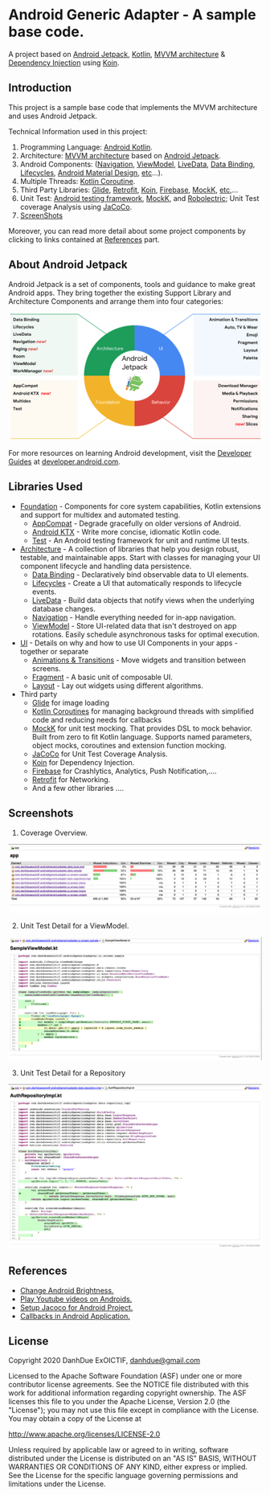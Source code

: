 Android Generic Adapter - A sample base code.
=============================================

A project based on [Android Jetpack][0], [Kotlin][29], [MVVM architecture][28] & [Dependency Injection][27] using [Koin][24].

Introduction
------------

This project is a sample base code that implements the MVVM architecture and uses Android Jetpack.

Technical Information used in this project:

1. Programming Language: [Android Kotlin][29].
2. Architecture: [MVVM architecture][28] based on [Android Jetpack][0].
3. Android Components: ([Navigation][8], [ViewModel][9], [LiveData][7], [Data Binding][5], [Lifecycles][6], [Android Material Design][31], [etc][16]...).
4. Multiple Threads: [Kotlin Coroutine][26].
5. Third Party Libraries: [Glide][14], [Retrofit][30], [Koin][24], [Firebase][25], [MockK][22], [etc][16],...
6. Unit Test: [Android testing framework][3], [MockK][22], and [Robolectric][32]; Unit Test coverage Analysis using [JaCoCo][23].
7. [ScreenShots][17]

Moreover, you can read more detail about some project components by clicking to links contained at [References][18] part.

About Android Jetpack
---------------------

Android Jetpack is a set of components, tools and guidance to make great Android apps. They bring
together the existing Support Library and Architecture Components and arrange them into four
categories:

![Android Jetpack](screenshots/jetpack_donut.png "Android Jetpack Components")

For more resources on learning Android development, visit the
[Developer Guides](https://developer.android.com/guide/) at
[developer.android.com](https://developer.android.com).

Libraries Used
--------------

* [Foundation][0] - Components for core system capabilities, Kotlin extensions and support for
  multidex and automated testing.
  * [AppCompat][1] - Degrade gracefully on older versions of Android.
  * [Android KTX][2] - Write more concise, idiomatic Kotlin code.
  * [Test][3] - An Android testing framework for unit and runtime UI tests.
* [Architecture][4] - A collection of libraries that help you design robust, testable, and
  maintainable apps. Start with classes for managing your UI component lifecycle and handling data
  persistence.
  * [Data Binding][5] - Declaratively bind observable data to UI elements.
  * [Lifecycles][6] - Create a UI that automatically responds to lifecycle events.
  * [LiveData][7] - Build data objects that notify views when the underlying database changes.
  * [Navigation][8] - Handle everything needed for in-app navigation.
  * [ViewModel][9] - Store UI-related data that isn't destroyed on app rotations. Easily schedule
     asynchronous tasks for optimal execution.
* [UI][10] - Details on why and how to use UI Components in your apps - together or separate
  * [Animations & Transitions][11] - Move widgets and transition between screens.
  * [Fragment][12] - A basic unit of composable UI.
  * [Layout][13] - Lay out widgets using different algorithms.
* Third party
  * [Glide][14] for image loading
  * [Kotlin Coroutines][15] for managing background threads with simplified code and reducing needs for callbacks
  * [MockK][22] for unit test mocking. That provides DSL to mock behavior. Built from zero to fit Kotlin language.
    Supports named parameters, object mocks, coroutines and extension function mocking.
  * [JaCoCo][23] for Unit Test Coverage Analysis.
  * [Koin][24] for Dependency Injection.
  * [Firebase][25] for Crashlytics, Analytics, Push Notification,....
  * [Retrofit][30] for Networking.
  * And a few other libraries ....

[0]: https://developer.android.com/jetpack/components
[1]: https://developer.android.com/topic/libraries/support-library/packages#v7-appcompat
[2]: https://developer.android.com/kotlin/ktx
[3]: https://developer.android.com/training/testing/
[4]: https://developer.android.com/jetpack/arch/
[5]: https://developer.android.com/topic/libraries/data-binding/
[6]: https://developer.android.com/topic/libraries/architecture/lifecycle
[7]: https://developer.android.com/topic/libraries/architecture/livedata
[8]: https://developer.android.com/topic/libraries/architecture/navigation/
[9]: https://developer.android.com/topic/libraries/architecture/viewmodel
[10]: https://developer.android.com/guide/topics/ui
[11]: https://developer.android.com/training/animation/
[12]: https://developer.android.com/guide/components/fragments
[13]: https://developer.android.com/guide/topics/ui/declaring-layout
[14]: https://bumptech.github.io/glide/
[15]: https://kotlinlang.org/docs/reference/coroutines-overview.html
[16]: https://github.com/DanhDue/AndroidGenericAdapter#libraries-used
[17]: https://github.com/DanhDue/AndroidGenericAdapter#screenshots
[18]: https://github.com/DanhDue/AndroidGenericAdapter#references
[19]: https://viblo.asia/p/change-android-application-brightness-like-a-boss-djeZ1ok85Wz
[20]: https://viblo.asia/p/how-to-play-youtube-videos-in-an-android-webview-with-just-a-few-lines-of-code-RQqKL9mbZ7z
[21]: https://viblo.asia/p/setup-jacoco-for-android-project-gGJ59zB9KX2
[22]: https://mockk.io/
[23]: https://www.jacoco.org/jacoco/trunk/index.html
[24]: https://insert-koin.io/
[25]: https://firebase.google.com/
[26]: https://kotlinlang.org/docs/reference/coroutines-overview.html
[27]: https://en.wikipedia.org/wiki/Dependency_injection
[28]: https://en.wikipedia.org/wiki/Model%E2%80%93view%E2%80%93viewmodel
[29]: https://kotlinlang.org/
[30]: https://square.github.io/retrofit/
[31]: https://material.io/develop/android/
[32]: http://robolectric.org/
[33]: https://viblo.asia/p/calbacks-trong-ung-dung-android-RnB5pk87lPG

Screenshots
-----------
1. Coverage Overview.

![Coverage Overview](screenshots/unit_tests_coverage_overview.png "Coverage Overview.")

2. Unit Test Detail for a ViewModel.

![Unit Test Detail for ViewModel](screenshots/unit_tests_view_model_detail.png "Unit Test Detail for ViewModel.")

3. Unit Test Detail for a Repository

![Unit Test Detail for Repository](screenshots/unit_tests_repository_detail.png "Unit Test Detail for Repository.")

References
----------
* [Change Android Brightness.][19]
* [Play Youtube videos on Androids.][20]
* [ Setup Jacoco for Android Project.][21]
* [Callbacks in Android Application.][33]

License
-------

Copyright 2020 DanhDue ExOICTIF, danhdue@gmail.com

Licensed to the Apache Software Foundation (ASF) under one or more contributor
license agreements.  See the NOTICE file distributed with this work for
additional information regarding copyright ownership.  The ASF licenses this
file to you under the Apache License, Version 2.0 (the "License"); you may not
use this file except in compliance with the License.  You may obtain a copy of
the License at

  http://www.apache.org/licenses/LICENSE-2.0

Unless required by applicable law or agreed to in writing, software
distributed under the License is distributed on an "AS IS" BASIS, WITHOUT
WARRANTIES OR CONDITIONS OF ANY KIND, either express or implied.  See the
License for the specific language governing permissions and limitations under
the License.
